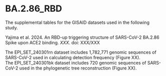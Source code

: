 # BA.2.86_RBD
The supplemental tables for the GISAID datasets used in the following study.

Yajima et al. 2024. An RBD-up triggering structure of SARS-CoV-2 BA.2.86 Spike upon ACE2 binding. *XXX*. doi: XXX/XXX

The EPI_SET_240301rn dataset includes 1,782,771 genomic sequences of SARS-CoV-2 used in calculating detection frequency (Figure XX).\
The EPI_SET_240301bk dataset includes 720 genomic sequences of SARS-CoV-2 used in the phylogenetic tree reconstruction (Figure XX).
